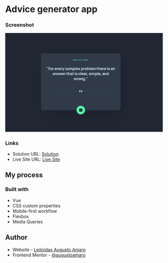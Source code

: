 # Advice generator app

### Screenshot

![Desktop](./src/assets/advice.jpg)

### Links

- Solution URL: [Solution](https://github.com/augustoamaro/advice-generator)
- Live Site URL: [Live Site](https://kaleidoscopic-croissant-6769f7.netlify.app/)

## My process

### Built with

- Vue
- CSS custom properties
- Mobile-first workflow
- Flexbox
- Media Queries

## Author

- Website - [Leônidas Augusto Amaro](https://github.com/augustoamaro)
- Frontend Mentor - [@augustoamaro](https://www.frontendmentor.io/profile/augustoamaro)